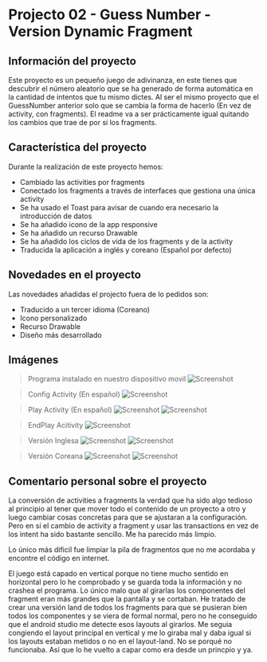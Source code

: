 # Projecto 02 - Guess Number - Version Dynamic Fragment

## Información del proyecto

Este proyecto es un pequeño juego de adivinanza, en este tienes que descubrir el número aleatorio que se ha generado de forma automática en la cantidad de intentos que tu mismo dictes.
Al ser el mismo proyecto que el GuessNumber anterior solo que se cambia la forma de hacerlo (En vez de activity, con fragments). El readme va a ser prácticamente igual quitando los cambios
que trae de por sí los fragments.

## Característica del proyecto

Durante la realización de este proyecto hemos:
* Cambiado las activities por fragments
* Conectado los fragments a través de interfaces que gestiona una única activity
* Se ha usado el Toast para avisar de cuando era necesario la introducción de datos
* Se ha añadido icono de la app responsive
* Se ha añadido un recurso Drawable
* Se ha añadido los ciclos de vida de los fragments y de la activity
* Traducida la aplicación a inglés y coreano (Español por defecto)

## Novedades en el proyecto

Las novedades añadidas el projecto fuera de lo pedidos son:
* Traducido a un tercer idioma (Coreano)
* Icono personalizado
* Recurso Drawable
* Diseño más desarrollado

## Imágenes
> Programa instalado en nuestro dispositivo movil
![Screenshot](screenshots/Appenespañol.jpeg)

> Config Activity (En español)
![Screenshot](screenshots/Configuración.jpeg)

> Play Activity (En español)
![Screenshot](screenshots/Juego.jpeg)
![Screenshot](screenshots/Juego2.jpeg)

> EndPlay Acitivity
![Screenshot](screenshots/Resultado.jpeg)

> Versión Inglesa
![Screenshot](screenshots/Appeninglés.jpeg)
![Screenshot](screenshots/Traduccióninglesa.jpeg)

> Versión Coreana
![Screenshot](screenshots/Appencoreano.jpeg)
![Screenshot](screenshots/Traduccióncoreana.jpeg)

## Comentario personal sobre el proyecto

La conversión de activities a fragments la verdad que ha sido algo tedioso al principio al tener que mover todo el contenido de un 
proyecto a otro y luego cambiar cosas concretas para que se ajustaran a la configuración. Pero en sí el cambio de activity a fragment y usar las
transactions en vez de los intent ha sido bastante sencillo. Me ha parecido más limpio.

Lo único más dificil fue limpiar la pila de fragmentos que no me acordaba y encontre el código en internet.

El juego está capado en vertical porque no tiene mucho sentido en horizontal pero lo he comprobado y se guarda toda la información y
no crashea el programa. Lo único malo que al girarlas los componentes del fragment eran más grandes que la pantalla y se cortaban. He 
tratado de crear una versión land de todos los fragments para que se pusieran bien todos los componentes y se viera de formal normal, pero
no he conseguido que el android studio me detecte esos layouts al girarlos. Me seguia congiendo el layout principal en vertical y me lo giraba mal
y daba igual si los layouts estaban metidos o no en el layout-land. No se porqué no funcionaba. Así que lo he vuelto a capar como era desde un princpio
y ya.
